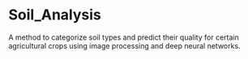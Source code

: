 # Soil_Analysis
A method to categorize soil types and predict their quality for certain agricultural crops using image processing and deep neural networks.
